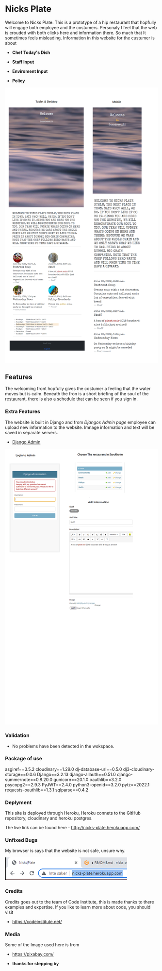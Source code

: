 # Nicks Plate

Welcome to Nicks Plate. This is a prototype of a hip restaurant that hopfully will engage both employee and the costumers. 
Personaly I feel that the web is crouded with both clicks here and information there. So much that It sometimes feels misleading. 
Information in this website for the custumer is about 

- __Chef Today's Dish__

- __Staff Input__

- __Enviroment Input__

- __Policy__

![Responsice Mockup](./media/nicks-plate-responsive.png)

## Features 

The welcoming front hopfully gives the costumer a feeling that the water moves but is calm. 
Beneath the fron is a short briefing of the soul of the restaurant, there is also a schedule that can 
be seen if you sign in. 


### Extra Features

The website is built in Django and from *Djangos Admin page* employee can upload new information to the website. 
Imnage information and text will be saved in separate servers. 

- [Django Admin](http://nicks-plate.herokuapp.com/admin/login/?next=/admin/)

![Django admin Image](./media/django-admin.png)


### Validation 

- No problems have been detected in the wokspace.

### Package of use 

asgiref==3.5.2
cloudinary==1.29.0
dj-database-url==0.5.0
dj3-cloudinary-storage==0.0.6
Django==3.2.13
django-allauth==0.51.0
django-summernote==0.8.20.0
gunicorn==20.1.0
oauthlib==3.2.0
psycopg2==2.9.3
PyJWT==2.4.0
python3-openid==3.2.0
pytz==2022.1
requests-oauthlib==1.3.1
sqlparse==0.4.2


### Deplyment

This site is deployed through Heroku, Heroku connets to the GitHub repository, cloudinary and heroku postgres.

The live link can be found here - http://nicks-plate.herokuapp.com/


### Unfixed Bugs 

My browser is says that the website is not safe, unsure why.

![Not Safe Image](./media/not-safe.png)


### Credits

Credits goes out to the team of Code Institute, this is made thanks to there examples and expertise. If you like to learn more about code, you should visit 
- https://codeinstitute.net/ 

### Media 

Some of the Image used here is from 
- https://pixabay.com/


- __thanks for stepping by__



